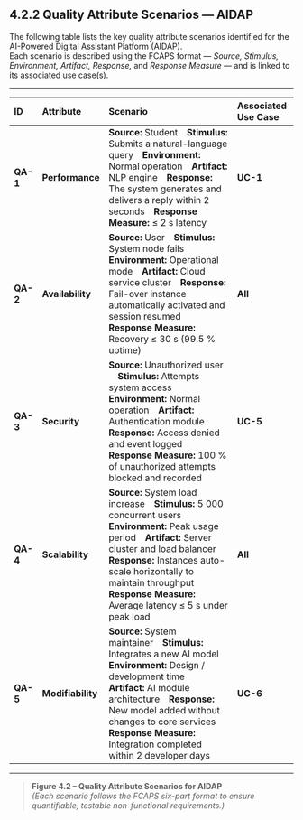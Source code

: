 ## 4.2.2 Quality Attribute Scenarios — AIDAP

The following table lists the key quality attribute scenarios identified for the AI-Powered Digital Assistant Platform (AIDAP).  
Each scenario is described using the FCAPS format — *Source, Stimulus, Environment, Artifact, Response,* and *Response Measure* — and is linked to its associated use case(s).

---

| **ID** | **Attribute** | **Scenario** | **Associated Use Case** |
|:-------|:---------------|:--------------|:-------------------------|
| **QA-1** | **Performance** | **Source:** Student **Stimulus:** Submits a natural-language query **Environment:** Normal operation **Artifact:** NLP engine **Response:** The system generates and delivers a reply within 2 seconds **Response Measure:** ≤ 2 s latency | **UC-1** |
| **QA-2** | **Availability** | **Source:** User **Stimulus:** System node fails **Environment:** Operational mode **Artifact:** Cloud service cluster **Response:** Fail-over instance automatically activated and session resumed **Response Measure:** Recovery ≤ 30 s (99.5 % uptime) | **All** |
| **QA-3** | **Security** | **Source:** Unauthorized user  **Stimulus:** Attempts system access **Environment:** Normal operation **Artifact:** Authentication module **Response:** Access denied and event logged **Response Measure:** 100 % of unauthorized attempts blocked and recorded | **UC-5** |
| **QA-4** | **Scalability** | **Source:** System load increase **Stimulus:** 5 000 concurrent users **Environment:** Peak usage period **Artifact:** Server cluster and load balancer **Response:** Instances auto-scale horizontally to maintain throughput **Response Measure:** Average latency ≤ 5 s under peak load | **All** |
| **QA-5** | **Modifiability** | **Source:** System maintainer **Stimulus:** Integrates a new AI model **Environment:** Design / development time **Artifact:** AI module architecture **Response:** New model added without changes to core services **Response Measure:** Integration completed within 2 developer days | **UC-6** |

---

> **Figure 4.2 – Quality Attribute Scenarios for AIDAP**  
> *(Each scenario follows the FCAPS six-part format to ensure quantifiable, testable non-functional requirements.)*
